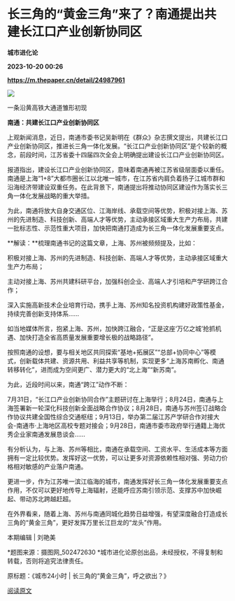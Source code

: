 # 长三角的“黄金三角”来了？南通提出共建长江口产业创新协同区
**城市进化论**

**2023-10-20 00:26**

**https://m.thepaper.cn/detail/24987961**

![](https://imagepphcloud.thepaper.cn/pph/image/274/876/604.jpg)

一条沿黄高铁大通道雏形初现

**南通：共建长江口产业创新协同区**

上观新闻消息，近日，南通市委书记吴新明在《群众》杂志撰文提出，共建长江口产业创新协同区，推进长三角一体化发展。“长江口产业创新协同区”是个较新的概念，前段时间，江苏省委十四届四次全会上明确提出建设长江口产业创新协同区。

报道指出，建设长江口产业创新协同区，意味着南通再被江苏省级层面委以重任。南通是上海“1+8”大都市圈长江以北唯一城市，在江苏省内肩负着扬子江城市群和沿海经济带建设双重任务。在此背景下，南通提出将推动协同区建设作为落实长三角一体化发展战略的重大举措。

为此，南通将放大自身交通区位、江海岸线、承载空间等优势，积极对接上海、苏州的先进制造、科技创新、高端人才等优势，主动承接区域重大生产力布局，共建一批标志性、示范性重大项目，加快把南通打造成为长三角一体化发展重要支点。

**解读：**梳理南通书记的这篇文章，上海、苏州被频频提及，比如：

积极对接上海、苏州的先进制造、科技创新、高端人才等优势，主动承接区域重大生产力布局；

主动对接上海、苏州共建科研平台，加强科创企业、高端人才引培和产学研跨江合作；

深入实施高新技术企业培育行动，携手上海、苏州知名投资机构建好政策性基金，持续完善创新支持体系……

如当地媒体所言，抱紧上海、苏州，加快跨江融合，“正是这座‘万亿之城’抢抓机遇、加快打造全省高质量发展重要增长极的战略路径”。

按照南通的设想，要与相关地区共同探索“基地+拓展区”“总部+协同中心”等模式，创新载体共建、资源共用、利益共享等机制，实现更多“上海苏南孵化、南通转移转化”，进而成为空间更广、潜力更大的“北上海”“新苏南”。

为此，近段时间以来，南通“跨江”动作不断：

7月31日，“长江口产业创新协同合作”主题研讨在上海举行；8月24日，南通与上海签署新一轮深化科技创新全面战略合作协议；8月28日，南通与苏州签订战略合作协议共建全国性综合交通枢纽；9月13日，举办第二届江苏产学研合作对接大会-南通市·上海地区高校专题对接会；9月28日，南通市委市政府举行通籍上海优秀企业家南通发展恳谈会……

有分析认为，与上海、苏州等相比，南通在承载空间、工资水平、生活成本等方面拥有一定比较优势。发挥好这一优势，可以让更多对资源依赖性相对强、劳动力价格相对敏感的产业落户南通。

更进一步，作为江苏唯一滨江临海的城市，南通发挥好长三角一体化发展重要支点作用，不仅可以更好地传导上海辐射，还能呼应苏南引领示范、支撑苏中加快崛起、带动苏北跨越赶超。

在外界看来，随着上海、苏州与南通同城化趋势日益增强，有望深度融合打造成长三角的“黄金三角”，更好发挥万里长江巨龙的“龙头”作用。

本期编辑 | 刘艳美

\*题图来源：摄图网\_502472630 \*城市进化论原创出品，未经授权，不得复制和转载，否则将追究法律责任。

原标题：《城市24小时 | 长三角的“黄金三角”，呼之欲出？》

[阅读原文](http://mp.weixin.qq.com/s?__biz=Mzg2MjA5Mjc0OA==&mid=2247550830&idx=2&sn=fa4d57df01fa03e4818d864549ead25b&chksm=ce0f6bcdf978e2dbe9a958bc770044bc3b6e2aad8e1fa33f651d8562f41735ea9f3cf5649d57&scene=0&xtrack=1#rd)